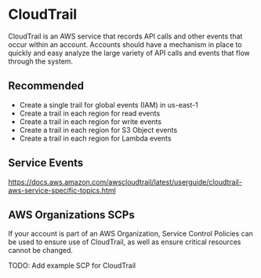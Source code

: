 # CloudTrail

CloudTrail is an AWS service that records API calls and other events that occur within
an account. Accounts should have a mechanism in place to quickly and easy analyze the
large variety of API calls and events that flow through the system.

## Recommended

- Create a single trail for global events (IAM) in us-east-1
- Create a trail in each region for read events
- Create a trail in each region for write events
- Create a trail in each region for S3 Object events
- Create a trail in each region for Lambda events

## Service Events

https://docs.aws.amazon.com/awscloudtrail/latest/userguide/cloudtrail-aws-service-specific-topics.html

## AWS Organizations SCPs

If your account is part of an AWS Organization, Service Control Policies can be used to
ensure use of CloudTrail, as well as ensure critical resources cannot be changed.

TODO: Add example SCP for CloudTrail
